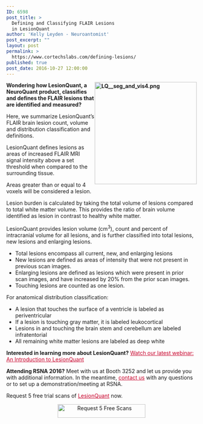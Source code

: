 ```yaml
---
ID: 6598
post_title: >
  Defining and Classifying FLAIR Lesions
  in LesionQuant
author: 'Kelly Leyden - Neuroantomist'
post_excerpt: ""
layout: post
permalink: >
  https://www.cortechslabs.com/defining-lesions/
published: true
post_date: 2016-10-27 12:00:00
---
```

<strong><img style="width: 270px; float: right;" src="https://www.cortechslabs.com/wp-content/uploads/2017/02/LQ__seg_and_vis4.png?t=1486616743416&amp;width=270&amp;name=LQ__seg_and_vis4.png" alt="LQ__seg_and_vis4.png" width="270" />Wondering how LesionQuant, a NeuroQuant product, classifies and defines the FLAIR lesions that are identified and measured?</strong>

Here, we summarize LesionQuant’s FLAIR brain lesion count, volume and distribution classification and definitions.

LesionQuant defines lesions as areas of increased FLAIR MRI signal intensity above a set threshold when compared to the surrounding tissue.

Areas greater than or equal to 4 voxels will be considered a lesion.

Lesion burden is calculated by taking the total volume of lesions compared to total white matter volume. This provides the ratio of brain volume identified as lesion in contrast to healthy white matter.

LesionQuant provides lesion volume (cm<sup>3</sup>), count and percent of intracranial volume for all lesions, and is further classified into total lesions, new lesions and enlarging lesions.
<ul>
 	<li>Total lesions encompass all current, new, and enlarging lesions</li>
 	<li>New lesions are defined as areas of intensity that were not present in previous scan images.</li>
 	<li>Enlarging lesions are defined as lesions which were present in prior scan images, and have increased by 20% from the prior scan images.</li>
 	<li>Touching lesions are counted as one lesion.</li>
</ul>
For anatomical distribution classification:
<ul>
 	<li>A lesion that touches the surface of a ventricle is labeled as periventricular</li>
 	<li>If a lesion is touching gray matter, it is labeled leukocortical</li>
 	<li>Lesions in and touching the brain stem and cerebellum are labeled infratentorial</li>
 	<li>All remaining white matter lesions are labeled as deep white</li>
</ul>
<strong>Interested in learning more about LesionQuant?</strong>
<span style="color: #c8042c;"><a style="color: #c8042c;" href="http://www.cortechslabs.com/introduction-to-lesionquant/">Watch our latest webinar: An Introduction to LesionQuant</a></span>

<strong>Attending RSNA 2016?</strong>
Meet with us at Booth 3252 and let us provide you with additional information. In the meantime, <span style="color: #c8042c;"><a style="color: #c8042c;" href="http://www.cortechslabs.com/contact/">contact us</a></span> with any questions or to set up a demonstration/meeting at RSNA.

Request 5 free trial scans of <span style="color: #c8042c;"><a style="color: #c8042c;" href="http://www.cortechslabs.com/lesionquant">LesionQuant</a></span> now.
<p style="text-align: center;"><a class="cta_button" href="https://www.cortechslabs.com/lesionquant"><img class="hs-cta-img alignnone" style="border-width: 0px;" src="https://no-cache.hubspot.com/cta/default/343740/bd9f932d-e529-4d44-b1f5-4ccd2fb76d8c.png" alt="Request 5 Free Scans" width="232" height="36" /></a></p>
&nbsp;

<img style="min-height: 1px!important; width: 1px!important; border-width: 0!important; padding: 0!important; margin: 0!important;" src="http://track.hubspot.com/__ptq.gif?a=343740&amp;k=14&amp;r=http%3A%2F%2Fcortechsnews.cortechslabs.com%2Fdefining-lesions&amp;bu=http%253A%252F%252Fcortechsnews.cortechslabs.com&amp;bvt=rss" alt="" width="1" height="1" />